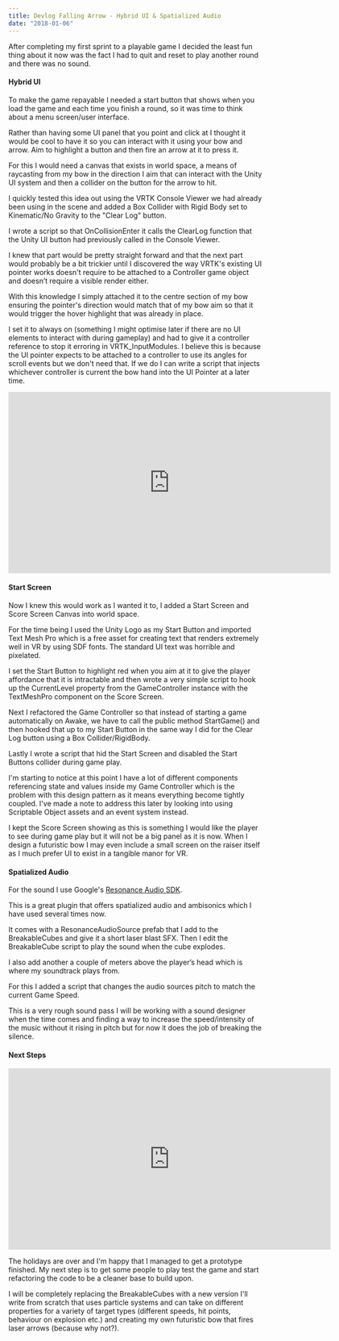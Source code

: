 ```yaml
---
title: Devlog Falling Arrow - Hybrid UI & Spatialized Audio
date: "2018-01-06"
---
```


After completing my first sprint to a playable game I decided the least fun thing about it now was the fact I had to quit and reset to play another round and there was no sound.

#### Hybrid UI

To make the game repayable I needed a start button that shows when you load the game and each time you finish a round, so it was time to think about a menu screen/user interface.

Rather than having some UI panel that you point and click at I thought it would be cool to have it so you can interact with it using your bow and arrow. Aim to highlight a button and then fire an arrow at it to press it.

For this I would need a canvas that exists in world space, a means of raycasting from my bow in the direction I aim that can interact with the Unity UI system and then a collider on the button for the arrow to hit.

I quickly tested this idea out using the VRTK Console Viewer we had already been using in the scene and added a Box Collider with Rigid Body set to Kinematic/No Gravity to the "Clear Log" button.

I wrote a script so that OnCollisionEnter it calls the ClearLog function that the Unity UI button had previously called in the Console Viewer.

I knew that part would be pretty straight forward and that the next part would probably be a bit trickier until I discovered the way VRTK's existing UI pointer works doesn't require to be attached to a Controller game object and doesn’t require a visible render either.

With this knowledge I simply attached it to the centre section of my bow ensuring the pointer's direction would match that of my bow aim so that it would trigger the hover highlight that was already in place.

I set it to always on (something I might optimise later if there are no UI elements to interact with during gameplay) and had to give it a controller reference to stop it erroring in VRTK_InputModules.
I believe this is because the UI pointer expects to be attached to a controller to use its angles for scroll events but we don't need that. If we do I can write a script that injects whichever controller is current the bow hand into the UI Pointer at a later time.

<iframe width="640" height="360" src="https://www.youtube.com/embed/tgBOsJ3g0M8?rel=0" frameborder="0" allowfullscreen></iframe>

#### Start Screen

Now I knew this would work as I wanted it to, I added a Start Screen and Score Screen Canvas into world space.

For the time being I used the Unity Logo as my Start Button and imported Text Mesh Pro which is a free asset for creating text that renders extremely well in VR by using SDF fonts. The standard UI text was horrible and pixelated.

I set the Start Button to highlight red when you aim at it to give the player affordance that it is intractable and then wrote a very simple script to hook up the CurrentLevel property from the GameController instance with the TextMeshPro component on the Score Screen.

Next I refactored the Game Controller so that instead of starting a game automatically on Awake, we have to call the public method StartGame() and then hooked that up to my Start Button in the same way I did for the Clear Log button using a Box Collider/RigidBody.

Lastly I wrote a script that hid the Start Screen and disabled the Start Buttons collider during game play.

I'm starting to notice at this point I have a lot of different components referencing state and values inside my Game Controller which is the problem with this design pattern as it means everything become tightly coupled. I've made a note to address this later by looking into using Scriptable Object assets and an event system instead.

I kept the Score Screen showing as this is something I would like the player to see during game play but it will not be a big panel as it is now. When I design a futuristic bow I may even include a small screen on the raiser itself as I much prefer UI to exist in a tangible manor for VR.

#### Spatialized Audio

For the sound I use Google's [Resonance Audio SDK](https://developers.google.com/resonance-audio/).

This is a great plugin that offers spatialized audio and ambisonics which I have used several times now.

It comes with a ResonanceAudioSource prefab that I add to the BreakableCubes and give it a short laser blast SFX. Then I edit the BreakableCube script to play the sound when the cube explodes.

I also add another a couple of meters above the player’s head which is where my soundtrack plays from.

For this I added a script that changes the audio sources pitch to match the current Game Speed.

This is a very rough sound pass I will be working with a sound designer when the time comes and finding a way to increase the speed/intensity of the music without it rising in pitch but for now it does the job of breaking the silence.

#### Next Steps

<iframe width="640" height="360" src="https://www.youtube.com/embed/IGCBdfXkjgk?rel=0" frameborder="0" allowfullscreen></iframe>

The holidays are over and I'm happy that I managed to get a prototype finished. My next step is to get some people to play test the game and start refactoring the code to be a cleaner base to build upon.

I will be completely replacing the BreakableCubes with a new version I'll write from scratch that uses particle systems and can take on different properties for a variety of target types (different speeds, hit points, behaviour on explosion etc.) and creating my own futuristic bow that fires laser arrows (because why not?).
